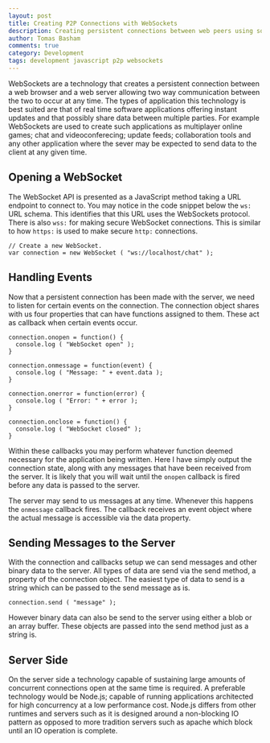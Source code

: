 ```yaml
---
layout: post
title: Creating P2P Connections with WebSockets
description: Creating persistent connections between web peers using sockets.
author: Tomas Basham
comments: true
category: Development
tags: development javascript p2p websockets
---
```

WebSockets are a technology that creates a persistent connection between a web
browser and a web server allowing two way communication between the two to
occur at any time. The types of application this technology is best suited are
that of real time software applications offering instant updates and that
possibly share data between multiple parties. For example WebSockets are used
to create such applications as multiplayer online games; chat and
videoconferecing; update feeds; collaboration tools and any other application
where the sever may be expected to send data to the client at any given time.

## Opening a WebSocket

The WebSocket API is presented as a JavaScript method taking a URL endpoint to
connect to. You may notice in the code snippet below the `ws:` URL schema. This
identifies that this URL uses the WebSockets protocol. There is also `wss:` for
making secure WebSocket connections. This is similar to how `https:` is used to
make secure `http:` connections.

    // Create a new WebSocket.
    var connection = new WebSocket ( "ws://localhost/chat" );

## Handling Events

Now that a persistent connection has been made with the server, we need to
listen for certain events on the connection. The connection object shares with
us four properties that can have functions assigned to them. These act as
callback when certain events occur.

    connection.onopen = function() {
      console.log ( "WebSocket open" );
    }

    connection.onmessage = function(event) {
      console.log ( "Message: " + event.data );
    }

    connection.onerror = function(error) {
      console.log ( "Error: " + error );
    }

    connection.onclose = function() {
      console.log ( "WebSocket closed" );
    }

Within these callbacks you may perform whatever function deemed necessary for
the application being written. Here I have simply output the connection state,
along with any messages that have been received from the server. It is likely
that you will wait until the `onopen` callback is fired before any data is
passed to the server.

The server may send to us messages at any time. Whenever this happens the
`onmessage` callback fires. The callback receives an event object where the
actual message is accessible via the data property.

## Sending Messages to the Server

With the connection and callbacks setup we can send messages and other binary
data to the server. All types of data are send via the send method, a property
of the connection object. The easiest type of data to send is a string which
can be passed to the send message as is.

    connection.send ( "message" );

However binary data can also be send to the server using either a blob or an
array buffer. These objects are passed into the send method just as a string
is.

## Server Side

On the server side a technology capable of sustaining large amounts of
concurrent connections open at the same time is required. A preferable
technology would be Node.js; capable of running applications architected for
high concurrency at a low performance cost. Node.js differs from other runtimes
and servers such as it is designed around a non-blocking IO pattern as opposed
to more tradition servers such as apache which block until an IO operation is
complete.
